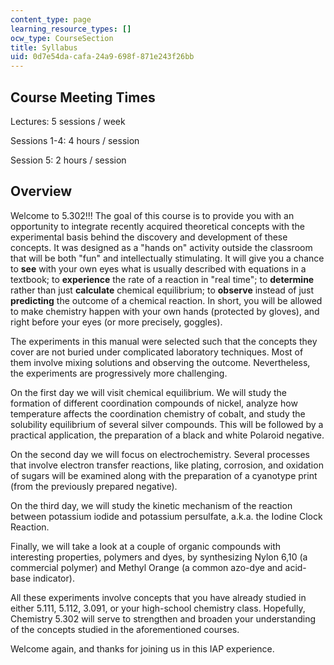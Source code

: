 ```yaml
---
content_type: page
learning_resource_types: []
ocw_type: CourseSection
title: Syllabus
uid: 0d7e54da-cafa-24a9-698f-871e243f26bb
---
```


Course Meeting Times
--------------------

Lectures: 5 sessions / week

Sessions 1-4: 4 hours / session

Session 5: 2 hours / session

Overview
--------

Welcome to 5.302!!! The goal of this course is to provide you with an opportunity to integrate recently acquired theoretical concepts with the experimental basis behind the discovery and development of these concepts. It was designed as a "hands on" activity outside the classroom that will be both "fun" and intellectually stimulating. It will give you a chance to **see** with your own eyes what is usually described with equations in a textbook; to **experience** the rate of a reaction in "real time"; to **determine** rather than just **calculate** chemical equilibrium; to **observe** instead of just **predicting** the outcome of a chemical reaction. In short, you will be allowed to make chemistry happen with your own hands (protected by gloves), and right before your eyes (or more precisely, goggles).

The experiments in this manual were selected such that the concepts they cover are not buried under complicated laboratory techniques. Most of them involve mixing solutions and observing the outcome. Nevertheless, the experiments are progressively more challenging.

On the first day we will visit chemical equilibrium. We will study the formation of different coordination compounds of nickel, analyze how temperature affects the coordination chemistry of cobalt, and study the solubility equilibrium of several silver compounds. This will be followed by a practical application, the preparation of a black and white Polaroid negative.

On the second day we will focus on electrochemistry. Several processes that involve electron transfer reactions, like plating, corrosion, and oxidation of sugars will be examined along with the preparation of a cyanotype print (from the previously prepared negative).

On the third day, we will study the kinetic mechanism of the reaction between potassium iodide and potassium persulfate, a.k.a. the Iodine Clock Reaction.

Finally, we will take a look at a couple of organic compounds with interesting properties, polymers and dyes, by synthesizing Nylon 6,10 (a commercial polymer) and Methyl Orange (a common azo-dye and acid-base indicator).

All these experiments involve concepts that you have already studied in either 5.111, 5.112, 3.091, or your high-school chemistry class. Hopefully, Chemistry 5.302 will serve to strengthen and broaden your understanding of the concepts studied in the aforementioned courses.

Welcome again, and thanks for joining us in this IAP experience.